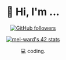 <h1 align="center">👋 Hi, I'm ...</h1>

<p align="center">
  <a href="https://github.com/badrpink"><img alt="GitHub followers" src="https://img.shields.io/github/followers/badrpink?style=social"></a>
</p>
<div align="center">
<a href="https://github.com/oakoudad/badge42"><img src="https://badge.mediaplus.ma/black/mel-ward" alt="mel-ward's 42 stats" /></a>
</div>
  <p align="center">💻 coding.</p>

